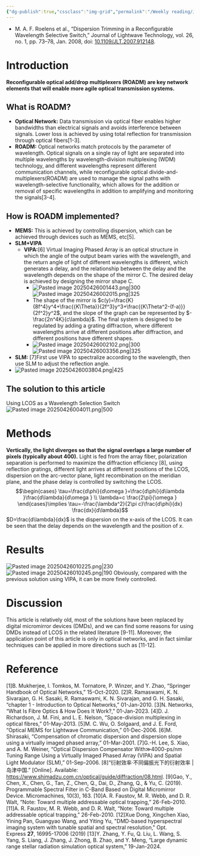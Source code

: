 ```yaml
---
{"dg-publish":true,"cssclass":"img-grid","permalink":"/Weekly reading/Journal of Lightwave Technology; Wavelength Selective Switch/","dgPassFrontmatter":true,"created":"2025-04-25T22:27:07.540+08:00","updated":"2025-04-26T01:16:42.000+08:00"}
---
```


- M. A. F. Roelens et al., “Dispersion Trimming in a Reconfigurable Wavelength Selective Switch,” Journal of Lightwave Technology, vol. 26, no. 1, pp. 73–78, Jan. 2008, doi: [10.1109/JLT.2007.912148](https://doi.org/10.1109/JLT.2007.912148).
# Introduction
**Reconfigurable optical add/drop multiplexers (ROADM) are key network elements that will enable more agile optical transmission systems.**
## What is ROADM?
- **Optical Network:** Data transmission via optical fiber enables higher bandwidths than electrical signals and avoids interference between signals. Lower loss is achieved by using total reflection for transmission through optical fibers[1-3]. 
- **ROADM:** Optical networks match protocols by the parameter of wavelength. Optical signals on a single ray of light are separated into multiple wavelengths by wavelength-division multiplexing (WDM) technology, and different wavelengths represent different communication channels, while reconfigurable optical divide-and-multiplexers(ROADM) are used to manage the signal paths with wavelength-selective functionality, which allows for the addition or removal of specific wavelengths in addition to amplifying and monitoring the signals[3-4].
## How is ROADM implemented?
- **MEMS:** This is achieved by controlling dispersion, which can be achieved through devices such as  MEMS, etc[5].
- **SLM+VIPA**
	- **VIPA:**[6] Virtual Imaging Phased Array is an optical structure in which the angle of the output beam varies with the wavelength, and the return angle of light of different wavelengths is different, which generates a delay, and the relationship between the delay and the wavelength depends on the shape of the mirror C. The desired delay is achieved by designing the mirror shape C.
		- ![Pasted image 20250426001443.png|300](/img/user/Weekly%20reading/Pasted%20image%2020250426001443.png)![Pasted image 20250426002015.png|325](/img/user/Weekly%20reading/Pasted%20image%2020250426002015.png)
		- The shape of the mirror is $c(y)=\frac{K}{8f^4}y^4+\frac{{K\Theta}}{2f^3}y^3+\frac{{K\Theta^2-(f-a)}}{2f^2}y^2$, and the slope of the graph can be represented by $-\frac{2n^4K}{c\lambda}$. The final system is designed to be regulated by adding a grating diffraction, where different wavelengths arrive at different positions after diffraction, and different positions have different shapes.
		- ![Pasted image 20250426002102.png|300](/img/user/Weekly%20reading/Pasted%20image%2020250426002102.png)![Pasted image 20250426003356.png|325](/img/user/Weekly%20reading/Pasted%20image%2020250426003356.png)
- **SLM:** [7]First use VIPA to spectralize according to the wavelength, then use SLM to adjust the reflection angle.
- ![Pasted image 20250426003804.png|425](/img/user/Weekly%20reading/Pasted%20image%2020250426003804.png)
## The solution to this article
Using LCOS as a Wavelength Selection Switch
![Pasted image 20250426004011.png|500](/img/user/Weekly%20reading/Pasted%20image%2020250426004011.png)
# Methods
**Vertically, the light diverges so that the signal overlaps a large number of pixels (typically about 400).**
Light is fed from the array fiber, polarization separation is performed to maximize the diffraction efficiency [8], using reflection gratings, different light arrives at different positions of the LCOS, dispersion on the arc-vector plane, light recombination on the meridian plane, and the phase delay is controlled by switching the LCOS.
$$\begin{cases}
\tau=\frac{d\phi}{d\omega }=\frac{d\phi}{d\lambda }\frac{d\lambda}{d\omega } \\
\lambda=c \frac{2\pi}{\omega }
\end{cases}\implies \tau=-\frac{\lambda^2}{2\pi c}\frac{d\phi}{dx} \frac{dx}{d\lambda}$$
$D=\frac{d\lambda}{dx}$ is the dispersion on the x-axis of the LCOS. It can be seen that the delay depends on the wavelength and the position of $x$.
# Results
![Pasted image 20250426010225.png|230](/img/user/Pasted%20image%2020250426010225.png)![Pasted image 20250426010245.png|190](/img/user/Pasted%20image%2020250426010245.png)
Obviously, compared with the previous solution using VIPA, it can be more finely controlled.
# Discussion
This article is relatively old, most of the solutions have been replaced by digital micromirror devices (DMDs), and we can find some reasons for using DMDs instead of LCOS in the related literature [9-11]. Moreover, the application point of this article is only in optical networks, and in fact similar techniques can be applied in more directions such as [11-12].
# Reference
[1]B. Mukherjee, I. Tomkos, M. Tornatore, P. Winzer, and Y. Zhao, “Springer Handbook of Optical Networks,” 15-Oct-2020. 
[2]R. Ramaswami, K. N. Sivarajan, G. H. Sasaki, R. Ramaswami, K. N. Sivarajan, and G. H. Sasaki, “chapter 1 - Introduction to Optical Networks,” 01-Jan-2010. 
[3]N. Networks, “What Is Fibre Optics & How Does It Work?,” 01-Jan-2023. 
[4]D. J. Richardson, J. M. Fini, and L. E. Nelson, “Space-division multiplexing in optical fibres,” 01-May-2013. 
[5]M. C. Wu, O. Solgaard, and J. E. Ford, “Optical MEMS for Lightwave Communication,” 01-Dec-2006. 
[6]M. Shirasaki, “Compensation of chromatic dispersion and dispersion slope using a virtually imaged phased array,” 01-Mar-2001. 
[7]G.-H. Lee, S. Xiao, and A. M. Weiner, “Optical Dispersion Compensator With≫4000-ps/nm Tuning Range Using a Virtually Imaged Phased Array (VIPA) and Spatial Light Modulator (SLM),” 01-Sep-2006.
[8]“衍射效率·不同偏振光下的衍射效率 | 岛津中国.” [Online]. Available: https://www.shimadzu.com.cn/optical/guide/diffraction/08.html. 
[9]Gao, Y., Chen, X., Chen, G., Tan, Z., Chen, Q., Dai, D., Zhang, Q., & Yu, C. (2019). Programmable Spectral Filter in C-Band Based on Digital Micromirror Device. Micromachines, 10(3), 163.
[10]A. R. Faustov, M. R. Webb, and D. R. Walt, “Note: Toward multiple addressable optical trapping,” 26-Feb-2010.
[11]A. R. Faustov, M. R. Webb, and D. R. Walt, “Note: Toward multiple addressable optical trapping,” 26-Feb-2010. 
[12]Xue Dong, Xingchen Xiao, Yining Pan, Guangyao Wang, and Yiting Yu, "DMD-based hyperspectral imaging system with tunable spatial and spectral resolution," Opt. Express **27**, 16995-17006 (2019)
[13]Y. Zhang, Y. Fu, Q. Liu, L. Wang, S. Yang, S. Liang, J. Zhang, J. Zhong, B. Zhao, and Y. Meng, “Large dynamic range stellar radiation simulation optical system,” 19-Jan-2024. 